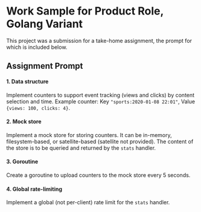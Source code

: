 # Work Sample for Product Role, Golang Variant

This project was a submission for a take-home assignment, the prompt for which is included below.

## Assignment Prompt

#### 1. Data structure

Implement counters to support event tracking (views and clicks) by content selection and time. Example counter: Key `"sports:2020-01-08 22:01"`, Value `{views: 100, clicks: 4}`.

#### 2. Mock store

Implement a mock store for storing counters. It can be in-memory, filesystem-based, or satellite-based (satellite not provided). The content of the store is to be queried and returned by the `stats` handler.

#### 3. Goroutine

Create a goroutine to upload counters to the mock store every 5 seconds.

#### 4. Global rate-limiting

Implement a global (not per-client) rate limit for the `stats` handler.

